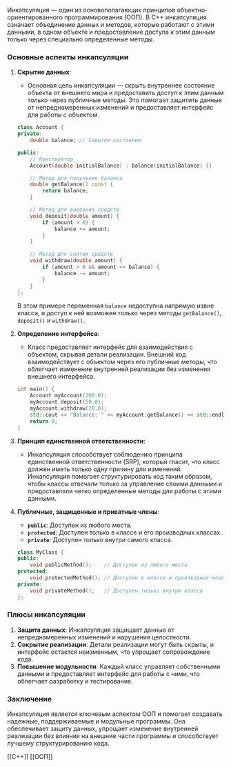 Инкапсуляция — один из основополагающих принципов объектно-ориентированного программирования (ООП). В C++ инкапсуляция означает объединение данных и методов, которые работают с этими данными, в одном объекте и предоставление доступа к этим данным только через специально определенные методы.

### Основные аспекты инкапсуляции

1. **Скрытие данных**:
   - Основная цель инкапсуляции — скрыть внутреннее состояние объекта от внешнего мира и предоставить доступ к этим данным только через публичные методы. Это помогает защитить данные от непреднамеренных изменений и предоставляет интерфейс для работы с объектом.

   ```cpp
   class Account {
   private:
       double balance; // Скрытое состояние

   public:
       // Конструктор
       Account(double initialBalance) : balance(initialBalance) {}

       // Метод для получения баланса
       double getBalance() const {
           return balance;
       }

       // Метод для внесения средств
       void deposit(double amount) {
           if (amount > 0) {
               balance += amount;
           }
       }

       // Метод для снятия средств
       void withdraw(double amount) {
           if (amount > 0 && amount <= balance) {
               balance -= amount;
           }
       }
   };
   ```

   В этом примере переменная `balance` недоступна напрямую извне класса, и доступ к ней возможен только через методы `getBalance()`, `deposit()` и `withdraw()`.

2. **Определение интерфейса**:
   - Класс предоставляет интерфейс для взаимодействия с объектом, скрывая детали реализации. Внешний код взаимодействует с объектом через его публичные методы, что облегчает изменение внутренней реализации без изменения внешнего интерфейса.

   ```cpp
   int main() {
       Account myAccount(100.0);
       myAccount.deposit(50.0);
       myAccount.withdraw(20.0);
       std::cout << "Balance: " << myAccount.getBalance() << std::endl; // Output: Balance: 130.0
       return 0;
   }
   ```

3. **Принцип единственной ответственности**:
   - Инкапсуляция способствует соблюдению принципа единственной ответственности (SRP), который гласит, что класс должен иметь только одну причину для изменений. Инкапсуляция помогает структурировать код таким образом, чтобы классы отвечали только за управление своими данными и предоставляли четко определенные методы для работы с этими данными.

4. **Публичные, защищенные и приватные члены**:
   - **`public`**: Доступен из любого места.
   - **`protected`**: Доступен только в классе и его производных классах.
   - **`private`**: Доступен только внутри самого класса.

   ```cpp
   class MyClass {
   public:
       void publicMethod();    // Доступен из любого места
   protected:
       void protectedMethod(); // Доступен в классе и производных классах
   private:
       void privateMethod();   // Доступен только внутри класса
   };
   ```

### Плюсы инкапсуляции

1. **Защита данных**: Инкапсуляция защищает данные от непреднамеренных изменений и нарушения целостности.
2. **Сокрытие реализации**: Детали реализации могут быть скрыты, и интерфейс остается неизменным, что упрощает сопровождение кода.
3. **Повышение модульности**: Каждый класс управляет собственными данными и предоставляет интерфейс для работы с ними, что облегчает разработку и тестирование.

### Заключение

Инкапсуляция является ключевым аспектом ООП и помогает создавать надежные, поддерживаемые и модульные программы. Она обеспечивает защиту данных, упрощает изменение внутренней реализации без влияния на внешние части программы и способствует лучшему структурированию кода.

[[C++]]
[[ООП]]